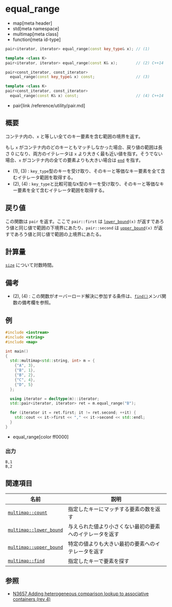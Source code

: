 # equal_range
* map[meta header]
* std[meta namespace]
* multimap[meta class]
* function[meta id-type]

```cpp
pair<iterator, iterator> equal_range(const key_type& x); // (1)

template <class K>
pair<iterator, iterator> equal_range(const K& x);        // (2) C++14

pair<const_iterator, const_iterator>
  equal_range(const key_type& x) const;                  // (3)

template <class K>
pair<const_iterator, const_iterator>
  equal_range(const K& x) const;                         // (4) C++14
```
* pair[link /reference/utility/pair.md]

## 概要
コンテナ内の、`x` と等しい全てのキー要素を含む範囲の境界を返す。

もし `x` がコンテナ内のどのキーともマッチしなかった場合、戻り値の範囲は長さ 0 になり、両方のイテレータは `x` より大きく最も近い値を指す。そうでない場合、`x` がコンテナ内の全ての要素よりも大きい場合は [`end`](/reference/map/multimap/end.md) を指す。

- (1), (3) : `key_type`型のキーを受け取り、そのキーと等価なキー要素を全て含むイテレータ範囲を取得する。
- (2), (4) : `key_type`と比較可能な`K`型のキーを受け取り、そのキーと等価なキー要素を全て含むイテレータ範囲を取得する。


## 戻り値
この関数は `pair` を返す。ここで `pair::first` は [`lower_bound`](lower_bound.md)`(x)` が返すであろう値と同じ値で範囲の下境界にあたり、`pair::second` は [`upper_bound`](/reference/map/multimap/upper_bound.md)`(x)` が返すであろう値と同じ値で範囲の上境界にあたる。


## 計算量
[`size`](/reference/map/multimap/size.md) について対数時間。


## 備考
- (2), (4) : この関数がオーバーロード解決に参加する条件は、[`find()`](find.md)メンバ関数の備考欄を参照。


## 例
```cpp
#include <iostream>
#include <string>
#include <map>

int main()
{
  std::multimap<std::string, int> m = {
    {"A", 3},
    {"B", 1},
    {"B", 2},
    {"C", 4},
    {"D", 5}
  };

  using iterator = decltype(m)::iterator;
  std::pair<iterator, iterator> ret = m.equal_range("B");

  for (iterator it = ret.first; it != ret.second; ++it) {
    std::cout << it->first << "," << it->second << std::endl;
  }
}
```
* equal_range[color ff0000]

### 出力
```
B,1
B,2
```


## 関連項目

| 名前 | 説明 |
|-------------------------------------------------------------------------------------------------|--------------------------------------------------------------------------------------|
| [`multimap::count`](/reference/map/multimap/count.md) | 指定したキーにマッチする要素の数を返す |
| [`multimap::lower_bound`](/reference/map/multimap/lower_bound.md) | 与えられた値より小さくない最初の要素へのイテレータを返す |
| [`multimap::upper_bound`](/reference/map/multimap/upper_bound.md) | 特定の値よりも大きい最初の要素へのイテレータを返す |
| [`multimap::find`](/reference/map/multimap/find.md) | 指定したキーで要素を探す |


## 参照
- [N3657 Adding heterogeneous comparison lookup to associative containers (rev 4)](http://www.open-std.org/jtc1/sc22/wg21/docs/papers/2013/n3657.htm)

